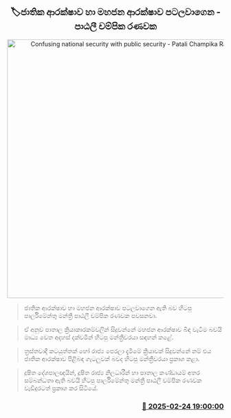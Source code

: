 <p align='center'><b><h2 align='center' title='Confusing national security with public security - Patali Champika Ranawaka'>🏷ජාතික ආරක්ෂාව හා මහජන ආරක්ෂාව පටලවාගෙන - පාඨලී චම්පික රණවක</h2></b></p>
<p align='center'><img src='https://helakuru.sgp1.cdn.digitaloceanspaces.com/esana/images/lib/patali-champika-2025.jpg' width='600' alt='Confusing national security with public security - Patali Champika Ranawaka'></p>

> ජාතික ආරක්ෂාව හා මහජන ආරක්ෂාව පටලවාගෙන ඇති බව හිටපු පාර්ලිමේන්තු මන්ත්‍රී පාඨලී චම්පික රණවක පවසනවා.

> ඒ අනුව පාතාල ක්‍රියාකාරකම්වලින් සිදුවන්නේ මහජන ආරක්ෂාව බිඳ වැටීම බවයි මාධ්‍ය වෙත අදහස් දක්වමින් හිටපු මන්ත්‍රීවරයා සඳහන් කළේ.

> ත්‍රස්තවාදී කටයුත්තක් හෝ රාජ්‍ය පෙරලා දැමීමේ ක්‍රියාවක් සිදුවන්නේ නම් එය ජාතික ආරක්ෂාව පිළිබඳ ගැටලුවක් බවද හිටපු මන්ත්‍රීවරයා ප්‍රකාශ කළා.

> දූෂිත දේශපාලඥයින්, දූෂිත රාජ්‍ය නිලධාරීන් හා පාතාල කණ්ඩායම් අතර සම්බන්ධතා ඇති බවයි හිටපු පාර්ලිමේන්තු මන්ත්‍රී පාඨලී චම්පික රණවක වැඩිදුරටත් ප්‍රකාශ කර සිටියේ.



<h3 align='right'><a href='https://www.helakuru.lk/esana/p/107774/'>📅 2025-02-24 19:00:00</a></h3>
